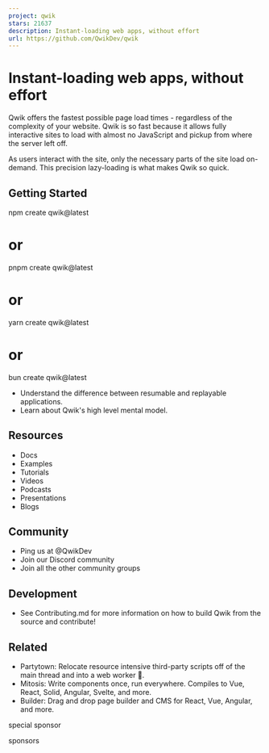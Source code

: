 ```yaml
---
project: qwik
stars: 21637
description: Instant-loading web apps, without effort
url: https://github.com/QwikDev/qwik
---
```


  

  

  
  

Instant-loading web apps, without effort
========================================

Qwik offers the fastest possible page load times - regardless of the complexity of your website. Qwik is so fast because it allows fully interactive sites to load with almost no JavaScript and pickup from where the server left off.

As users interact with the site, only the necessary parts of the site load on-demand. This precision lazy-loading is what makes Qwik so quick.

Getting Started
---------------

npm create qwik@latest
# or
pnpm create qwik@latest
# or
yarn create qwik@latest
# or
bun create qwik@latest

-   Understand the difference between resumable and replayable applications.
-   Learn about Qwik's high level mental model.

Resources
---------

-   Docs
-   Examples
-   Tutorials
-   Videos
-   Podcasts
-   Presentations
-   Blogs

Community
---------

-   Ping us at @QwikDev
-   Join our Discord community
-   Join all the other community groups

Development
-----------

-   See Contributing.md for more information on how to build Qwik from the source and contribute!

Related
-------

-   Partytown: Relocate resource intensive third-party scripts off of the main thread and into a web worker 🎉.
-   Mitosis: Write components once, run everywhere. Compiles to Vue, React, Solid, Angular, Svelte, and more.
-   Builder: Drag and drop page builder and CMS for React, Vue, Angular, and more.

  
  

special sponsor

sponsors
